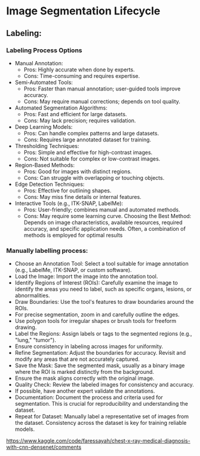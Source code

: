 # Image Segmentation Lifecycle

## Labeling:

### Labeling Process Options
- Manual Annotation:
  - Pros: Highly accurate when done by experts.
  - Cons: Time-consuming and requires expertise.
- Semi-Automated Tools:
  -  Pros: Faster than manual annotation; user-guided tools improve accuracy.
  -  Cons: May require manual corrections; depends on tool quality.
- Automated Segmentation Algorithms:
  - Pros: Fast and efficient for large datasets.
  - Cons: May lack precision; requires validation.
- Deep Learning Models:
  - Pros: Can handle complex patterns and large datasets.
  - Cons: Requires large annotated dataset for training.
- Thresholding Techniques:
  - Pros: Simple and effective for high-contrast images.
  - Cons: Not suitable for complex or low-contrast images.
- Region-Based Methods:
  - Pros: Good for images with distinct regions.
  - Cons: Can struggle with overlapping or touching objects.
- Edge Detection Techniques:
  - Pros: Effective for outlining shapes.
  - Cons: May miss fine details or internal features.
- Interactive Tools (e.g., ITK-SNAP, LabelMe):
  - Pros: User-friendly; combines manual and automated methods.
  - Cons: May require some learning curve.
Choosing the Best Method: Depends on image characteristics, available resources, required accuracy, and specific application needs. Often, a combination of methods is employed for optimal results

### Manually labelling process:

- Choose an Annotation Tool: Select a tool suitable for image annotation (e.g., LabelMe, ITK-SNAP, or custom software).
- Load the Image: Import the image into the annotation tool.
- Identify Regions of Interest (ROIs): Carefully examine the image to identify the areas you need to label, such as specific organs, lesions, or abnormalities.
- Draw Boundaries:
Use the tool's features to draw boundaries around the ROIs.
- For precise segmentation, zoom in and carefully outline the edges.
- Use polygon tools for irregular shapes or brush tools for freeform drawing.
- Label the Regions:
Assign labels or tags to the segmented regions (e.g., "lung," "tumor").
- Ensure consistency in labeling across images for uniformity.
- Refine Segmentation:
Adjust the boundaries for accuracy.
Revisit and modify any areas that are not accurately captured.
- Save the Mask:
Save the segmented mask, usually as a binary image where the ROI is marked distinctly from the background.
- Ensure the mask aligns correctly with the original image.
- Quality Check:
Review the labeled images for consistency and accuracy.
- If possible, have another expert validate the annotations.
- Documentation:
Document the process and criteria used for segmentation.
This is crucial for reproducibility and understanding the dataset.
- Repeat for Dataset:
Manually label a representative set of images from the dataset.
Consistency across the dataset is key for training reliable models.





https://www.kaggle.com/code/faressayah/chest-x-ray-medical-diagnosis-with-cnn-densenet/comments
